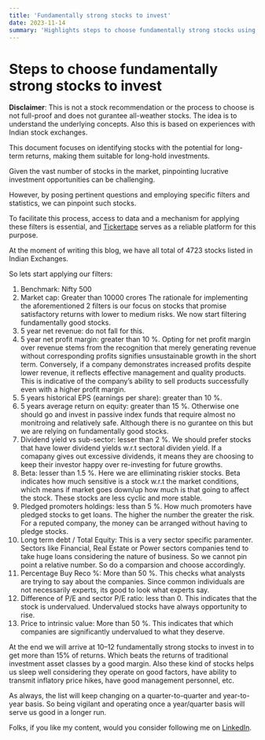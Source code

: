 ```yaml
---
title: 'Fundamentally strong stocks to invest'
date: 2023-11-14
summary: 'Highlights steps to choose fundamentally strong stocks using TickerTape'
---
```


# Steps to choose fundamentally strong stocks to invest

**Disclaimer**: This is not a stock recommendation or the process to choose is not full-proof and does not gurantee all-weather stocks. The idea is to understand the underlying concepts. Also this is based on experiences with Indian stock exchanges.

This document focuses on identifying stocks with the potential for long-term returns, making them suitable for long-hold investments.

Given the vast number of stocks in the market, pinpointing lucrative investment opportunities can be challenging.

However, by posing pertinent questions and employing specific filters and statistics, we can pinpoint such stocks.

To facilitate this process, access to data and a mechanism for applying these filters is essential, and [Tickertape](https://www.tickertape.in/) serves as a reliable platform for this purpose.

At the moment of writing this blog, we have all total of 4723 stocks listed in Indian Exchanges.

So lets start applying our filters:

1. Benchmark: Nifty 500
2. Market cap: Greater than 10000 crores
The rationale for implementing the aforementioned 2 filters is our focus on stocks that promise satisfactory returns with lower to medium risks.
We now start filtering fundamentally good stocks.
3. 5 year net revenue: do not fall for this.
4. 5 year net profit margin: greater than 10 %.
Opting for net profit margin over revenue stems from the recognition that merely generating revenue without corresponding profits signifies unsustainable growth in the short term. Conversely, if a company demonstrates increased profits despite lower revenue, it reflects effective management and quality products. This is indicative of the company’s ability to sell products successfully even with a higher profit margin.
5. 5 years historical EPS (earnings per share): greater than 10 %.
6. 5 years average return on equity: greater than 15 %. Otherwise one should go and invest in passive index funds that require almost no monitroing and relatively safe. Although there is no gurantee on this but we are relying on fundamentally good stocks.
7. Dividend yield vs sub-sector: lesser than 2 %. We should prefer stocks that have lower dividend yields w.r.t sectoral dividen yield. If a comapany gives out excessive dividends, it means they are choosing to keep their investor happy over re-investing for future growths.
8. Beta: lesser than 1.5 %. Here we are elliminating riskier stocks. Beta indicates how much sensitive is a stock w.r.t the market conditions, which means if market goes down/up how much is that going to affect the stock. These stocks are less cyclic and more stable.
9. Pledged promoters holdings: less than 5 %. How much promoters have pledged stocks to get loans. The higher the number the greater the risk. For a reputed company, the money can be arranged without having to pledge stocks.
10. Long term debt / Total Equity: This is a very sector specific paramenter. Sectors like Financial, Real Estate or Power sectors companies tend to take huge loans considering the nature of business. So we cannot pin point a relative number. So do a comparsion and choose accordingly.
11. Percentage Buy Reco %: More than 50 %. This checks what analysts are trying to say about the companies. Since common individuals are not necessarily experts, its good to look what experts say.
12. Difference of P/E and sector P/E ratio: less than 0. This indicates that the stock is undervalued. Undervalued stocks have always opportunity to rise.
13. Price to intrinsic value: More than 50 %. This indicates that which companies are significantly undervalued to what they deserve.

At the end we will arrive at 10–12 fundamentally strong stocks to invest in to get more than 15% of returns. Which beats the returns of traditional investment asset classes by a good margin. Also these kind of stocks helps us sleep well considering they operate on good factors, have ability to transmit inflatory price hikes, have good management personnel, etc.

As always, the list will keep changing on a quarter-to-quarter and year-to-year basis. So being vigilant and operating once a year/quarter basis will serve us good in a longer run.

Folks, if you like my content, would you consider following me on [LinkedIn](https://www.linkedin.com/in/hitesh-pattanayak/).
